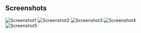 
## Screenshots

![Screenshot1](screenshots/screen1.jpg) ![Screenshot2](screenshots/screen2.jpg)
![Screenshot3](screenshots/screen3.jpg) ![Screenshot4](screenshots/screen4.jpg)
![Screenshot5](screenshots/screen5.jpg) 

